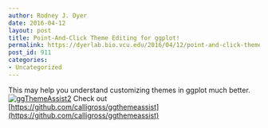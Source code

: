 ```yaml
---
author: Rodney J. Dyer
date: 2016-04-12
layout: post
title: Point-And-Click Theme Editing for ggplot!
permalink: https://dyerlab.bio.vcu.edu/2016/04/12/point-and-click-theme-editing-for-ggplot/index.html
post_id: 911
categories: 
- Uncategorized
---
```

This may help you understand customizing themes in ggplot much better.
[![ggThemeAssist2](http://dyerlab.bio.vcu.edu/wp-content/uploads/sites/4831/2016/04/ggThemeAssist2-1024x576.gif)](https://github.com/calligross/ggthemeassist)
Check out 
[https://github.com/calligross/ggthemeassist](https://github.com/calligross/ggthemeassist)
